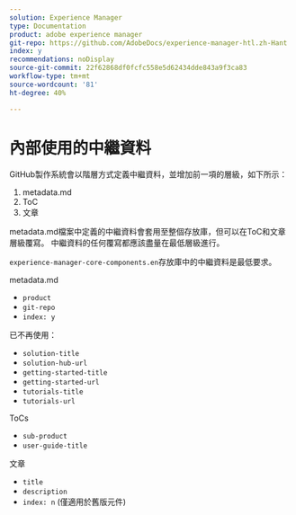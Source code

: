 ```yaml
---
solution: Experience Manager
type: Documentation
product: adobe experience manager
git-repo: https://github.com/AdobeDocs/experience-manager-htl.zh-Hant
index: y
recommendations: noDisplay
source-git-commit: 22f62868df0fcfc558e5d62434dde843a9f3ca83
workflow-type: tm+mt
source-wordcount: '81'
ht-degree: 40%

---
```



# 內部使用的中繼資料

GitHub製作系統會以階層方式定義中繼資料，並增加前一項的層級，如下所示：

1. metadata.md
1. ToC
1. 文章

metadata.md檔案中定義的中繼資料會套用至整個存放庫，但可以在ToC和文章層級覆寫。 中繼資料的任何覆寫都應該盡量在最低層級進行。

`experience-manager-core-components.en`存放庫中的中繼資料是最低要求。

metadata.md

* `product`
* `git-repo`
* `index: y`

已不再使用：

* `solution-title`
* `solution-hub-url`
* `getting-started-title`
* `getting-started-url`
* `tutorials-title`
* `tutorials-url`

ToCs

* `sub-product`
* `user-guide-title`

文章

* `title`
* `description`
* `index: n` (僅適用於舊版元件)

